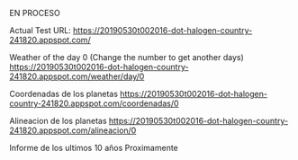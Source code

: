 EN PROCESO


Actual Test URL:
https://20190530t002016-dot-halogen-country-241820.appspot.com/

Weather of the day 0 (Change the number to get another days)
https://20190530t002016-dot-halogen-country-241820.appspot.com/weather/day/0

Coordenadas de los planetas
https://20190530t002016-dot-halogen-country-241820.appspot.com/coordenadas/0

Alineacion de los planetas
https://20190530t002016-dot-halogen-country-241820.appspot.com/alineacion/0

Informe de los ultimos 10 años 
Proximamente

